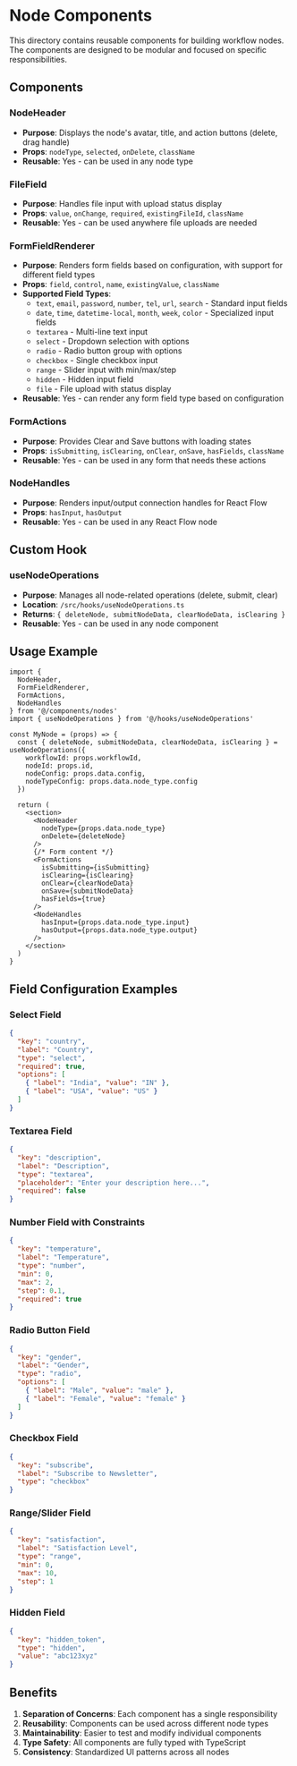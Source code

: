 # Node Components

This directory contains reusable components for building workflow nodes. The components are designed to be modular and focused on specific responsibilities.

## Components

### NodeHeader
- **Purpose**: Displays the node's avatar, title, and action buttons (delete, drag handle)
- **Props**: `nodeType`, `selected`, `onDelete`, `className`
- **Reusable**: Yes - can be used in any node type

### FileField
- **Purpose**: Handles file input with upload status display
- **Props**: `value`, `onChange`, `required`, `existingFileId`, `className`
- **Reusable**: Yes - can be used anywhere file uploads are needed

### FormFieldRenderer
- **Purpose**: Renders form fields based on configuration, with support for different field types
- **Props**: `field`, `control`, `name`, `existingValue`, `className`
- **Supported Field Types**: 
  - `text`, `email`, `password`, `number`, `tel`, `url`, `search` - Standard input fields
  - `date`, `time`, `datetime-local`, `month`, `week`, `color` - Specialized input fields
  - `textarea` - Multi-line text input
  - `select` - Dropdown selection with options
  - `radio` - Radio button group with options
  - `checkbox` - Single checkbox input
  - `range` - Slider input with min/max/step
  - `hidden` - Hidden input field
  - `file` - File upload with status display
- **Reusable**: Yes - can render any form field type based on configuration

### FormActions
- **Purpose**: Provides Clear and Save buttons with loading states
- **Props**: `isSubmitting`, `isClearing`, `onClear`, `onSave`, `hasFields`, `className`
- **Reusable**: Yes - can be used in any form that needs these actions

### NodeHandles
- **Purpose**: Renders input/output connection handles for React Flow
- **Props**: `hasInput`, `hasOutput`
- **Reusable**: Yes - can be used in any React Flow node

## Custom Hook

### useNodeOperations
- **Purpose**: Manages all node-related operations (delete, submit, clear)
- **Location**: `/src/hooks/useNodeOperations.ts`
- **Returns**: `{ deleteNode, submitNodeData, clearNodeData, isClearing }`
- **Reusable**: Yes - can be used in any node component

## Usage Example

```tsx
import { 
  NodeHeader, 
  FormFieldRenderer, 
  FormActions, 
  NodeHandles 
} from '@/components/nodes'
import { useNodeOperations } from '@/hooks/useNodeOperations'

const MyNode = (props) => {
  const { deleteNode, submitNodeData, clearNodeData, isClearing } = useNodeOperations({
    workflowId: props.workflowId,
    nodeId: props.id,
    nodeConfig: props.data.config,
    nodeTypeConfig: props.data.node_type.config
  })

  return (
    <section>
      <NodeHeader 
        nodeType={props.data.node_type}
        onDelete={deleteNode}
      />
      {/* Form content */}
      <FormActions
        isSubmitting={isSubmitting}
        isClearing={isClearing}
        onClear={clearNodeData}
        onSave={submitNodeData}
        hasFields={true}
      />
      <NodeHandles 
        hasInput={props.data.node_type.input}
        hasOutput={props.data.node_type.output}
      />
    </section>
  )
}
```

## Field Configuration Examples

### Select Field
```json
{
  "key": "country",
  "label": "Country",
  "type": "select",
  "required": true,
  "options": [
    { "label": "India", "value": "IN" },
    { "label": "USA", "value": "US" }
  ]
}
```

### Textarea Field
```json
{
  "key": "description",
  "label": "Description",
  "type": "textarea",
  "placeholder": "Enter your description here...",
  "required": false
}
```

### Number Field with Constraints
```json
{
  "key": "temperature",
  "label": "Temperature",
  "type": "number",
  "min": 0,
  "max": 2,
  "step": 0.1,
  "required": true
}
```

### Radio Button Field
```json
{
  "key": "gender",
  "label": "Gender",
  "type": "radio",
  "options": [
    { "label": "Male", "value": "male" },
    { "label": "Female", "value": "female" }
  ]
}
```

### Checkbox Field
```json
{
  "key": "subscribe",
  "label": "Subscribe to Newsletter",
  "type": "checkbox"
}
```

### Range/Slider Field
```json
{
  "key": "satisfaction",
  "label": "Satisfaction Level",
  "type": "range",
  "min": 0,
  "max": 10,
  "step": 1
}
```

### Hidden Field
```json
{
  "key": "hidden_token",
  "type": "hidden",
  "value": "abc123xyz"
}
```

## Benefits

1. **Separation of Concerns**: Each component has a single responsibility
2. **Reusability**: Components can be used across different node types
3. **Maintainability**: Easier to test and modify individual components
4. **Type Safety**: All components are fully typed with TypeScript
5. **Consistency**: Standardized UI patterns across all nodes
